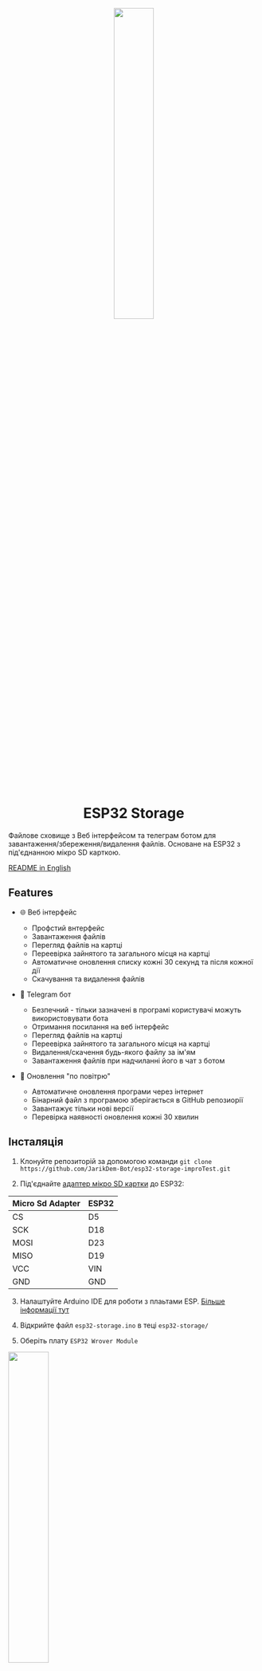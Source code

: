 <p align="center"><img src="https://github.com/JarikDem-Bot/esp32-storage-improTest/assets/73791422/ac07a276-8e76-4b7d-922b-1c6ccc658aaa"  width="40%"></p>
<h1 align="center">ESP32 Storage</h1>

Файлове сховище з Веб інтерфейсом та телеграм ботом для завантаження/збереження/видалення файлів. Основане на  ESP32 з під'єднанною мікро SD карткою.

[README in English](https://github.com/JarikDem-Bot/esp32-storage-improTest/blob/master/README.md)

## Features

- 🌐 Веб інтерфейс
  - Профстий внтерфейс
  - Завантаження файлів
  - Перегляд файлів на картці
  - Переевірка зайнятого та загального місця на картці
  - Автоматичне оновлення списку кожні 30 секунд та після кожної дії 
  - Скачування та видалення файлів

- 🤖 Telegram бот
  - Безпечний - тільки зазначені в програмі користувачі можуть використовувати бота
  - Отримання посилання на веб інтерфейс
  - Перегляд файлів на картці
  - Переевірка зайнятого та загального місця на картці
  - Видалення/скачення будь-якого файлу за ім'ям
  - Завантаження файлів при надчиланні його в чат з ботом

- 🛜 Оновлення "по повітрю"
  - Автоматичне оновлення програми через інтернет
  - Бінарний файл з програмою зберігається в GitHub репозиорії
  - Завантажує тільки нові версії
  - Перевірка наявності оновлення кожні 30 хвилин

## Інсталяція

1. Клонуйте репозиторій за допомогою команди `git clone https://github.com/JarikDem-Bot/esp32-storage-improTest.git`

2. Під'єднайте [адаптер мікро SD картки](https://arduino.ua/ru/prod1601-modyl-micro-sdtf-card) до ESP32:

| Micro Sd Adapter  | ESP32 |
| ------------- | ------------- |
| CS  | D5  |
| SCK | D18  |
| MOSI  | D23  |
| MISO  | D19  |
| VCC  | VIN  |
| GND  | GND  |

3. Налаштуйте Arduino IDE для роботи з плаьтами ESP. [Більше інформації тут](https://randomnerdtutorials.com/installing-the-esp32-board-in-arduino-ide-windows-instructions/)

4. Відкрийте файл `esp32-storage.ino` в теці `esp32-storage/`

5. Оберіть плату `ESP32 Wrover Module`
 <img src="https://github.com/JarikDem-Bot/esp32-storage-improTest/assets/73791422/7c173446-3014-4dc0-afc5-7f885d02aefb" width="40%">

6. За необхідності, встановіть відсутні бібліотеки

- [WiFi.h](https://github.com/espressif/arduino-esp32/tree/master/libraries/WiFi)
- [WiFiClient.h](https://github.com/espressif/arduino-esp32/tree/master/libraries/WiFi)
- [WebServer.h](https://github.com/espressif/arduino-esp32/tree/master/libraries/WebServer)
- [SPI.h](https://github.com/espressif/arduino-esp32/tree/master/libraries/SPI)
- [SD.h](https://github.com/espressif/arduino-esp32/tree/master/libraries/SD)
- [FastBot.h](https://github.com/GyverLibs/FastBot)
- [HttpsOTAUpdate.h](https://github.com/espressif/arduino-esp32/tree/master/libraries/Update)
- [Preferences.h](https://github.com/espressif/arduino-esp32/tree/master/libraries/Preferences)
- [Ticker.h](https://github.com/espressif/arduino-esp32/tree/master/libraries/Ticker)

7. Відкрийте password.h та за необхідністю змініть наступні значення: 
- BOT_TOKEN - токен телеграм боту
- allowedUsers - список userID користувачів телеграму, які можуть писати боту
- otaUrl - посилання до [бінарного файлу](https://randomnerdtutorials.com/bin-binary-files-sketch-arduino-ide/) на Вашому GitHub репозиторії у форматі `https://raw.githubusercontent.com/username/repoName/branch/pathToFile/filename.bin`
- [server_certificate](https://github.com/RadialDevGroup/esp32-ota-https-example/blob/master/README.md#step-3-create-the-server-certificates-file) - сертификат

8. Оберіть COM порт та завантажте програму

9. Якщо плата не зможе під'єднатися до WiFi, то вона створить точку роздачі без паролю з назвою "ESP32 Storage". Обравши її, Ви будете перенаправлені до веб сторінки, де можна налаштувати дані WiFi.

10. Насолоджуйтесь пристроєм:)

## Демонстрація

### Веб інтерфейс

- Завантаження файлів
<img src="https://github.com/JarikDem-Bot/esp32-storage-improTest/assets/73791422/613f0d76-e58f-4ca9-940b-2c8a7b7fb2ab" width="40%">

- Перегляд файлів
<img src="https://github.com/JarikDem-Bot/esp32-storage-improTest/assets/73791422/03587921-da02-442b-94d8-39e37c8a4048" width="40%">

- Скачування файлів
<img src="https://github.com/JarikDem-Bot/esp32-storage-improTest/assets/73791422/f5fac00e-d1eb-479c-91de-824a66b28439" width="40%">

- Видалення файлів
<img src="https://github.com/JarikDem-Bot/esp32-storage-improTest/assets/73791422/546975d0-e268-4836-a328-ef0fcbdd048e" width="40%">

- Непогано виглядає і на телефоні
<img src="https://github.com/JarikDem-Bot/esp32-storage-improTest/assets/73791422/c182ea27-d5cf-4803-8012-12874f8a30e0" width="40%">


### Telegram Бот

- Доступ надається тільки для зазначених користувачів
<img src="https://github.com/JarikDem-Bot/esp32-storage-improTest/assets/73791422/41e12d1d-a4c8-484f-ae87-db1e12016012" width="40%">
<img src="https://github.com/JarikDem-Bot/esp32-storage-improTest/assets/73791422/b4c9ef96-e3e8-4300-a5b5-98d65b7a996b" width="40%">

- Перегляд файлів
<img src="https://github.com/JarikDem-Bot/esp32-storage-improTest/assets/73791422/9d6dfec7-b184-4f72-8cd3-6fdb3a24313e" width="40%">

- Скачування файлу за ім'ям
<img src="https://github.com/JarikDem-Bot/esp32-storage-improTest/assets/73791422/f8a2b525-d607-4c3d-969b-92d0d8201807" width="40%">

- Видалення файлу за ім'ям
<img src="https://github.com/JarikDem-Bot/esp32-storage-improTest/assets/73791422/4e6172ab-b54a-437d-a339-1236d6c668e9" width="40%">

- Завантаження файлу при надсиланні його у чат
<img src="https://github.com/JarikDem-Bot/esp32-storage-improTest/assets/73791422/669a5ffe-1691-4d91-a685-04fcab5bdd8f" width="40%">

- Отримання посилання на веб інтерфейс
<img src="https://github.com/JarikDem-Bot/esp32-storage-improTest/assets/73791422/0c55aeb6-586e-48dd-8887-a99a635b23fe" width="40%">

- Команда з допоміжною інформацією
<img src="https://github.com/JarikDem-Bot/esp32-storage-improTest/assets/73791422/1a1a6160-0aaf-4dd0-9c6c-35e4fb061f67" width="40%">

### Налаштування WiFi через точку доступу

- Якщо плата не може під'єднатися до попереднього WiFi, вона створить точку доступу
<img src="https://github.com/JarikDem-Bot/esp32-storage-improTest/assets/73791422/ac84980b-403f-4b0c-8a42-fcb01289edf4" width="30%">
<img src="https://github.com/JarikDem-Bot/esp32-storage-improTest/assets/73791422/84340d9c-44ae-4b8e-b102-7c90a8657ce8" width="30%">
<img src="https://github.com/JarikDem-Bot/esp32-storage-improTest/assets/73791422/bb2824b0-3f3b-4cb1-a48e-cc4a1c7c1861" width="30%">



### Прошивка "по повітрю"

- Автоматичне оновлення прошивки
- Бінарний файл на GitHub репозиторії
- Порівнює версію з поточною
- Перевіряє наявність оновлення кожні 30 хвилин

## TODO
- [ ] Зберігати список допущенних користувачів на SD картці
- [ ] Додавання тек на SD картці
- [ ] Вхід з паролем на веб інтерфейс
